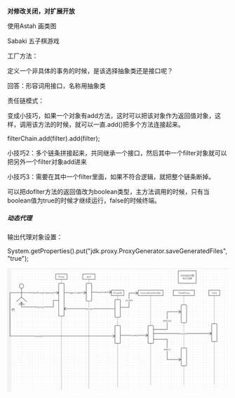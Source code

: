 **对修改关闭，对扩展开放**

使用Astah 画类图

Sabaki  五子棋游戏



工厂方法：

定义一个非具体的事务的时候，是该选择抽象类还是接口呢？

回答：形容词用接口，名称用抽象类

责任链模式：

变成小技巧，如果一个对象有add方法，这时可以把该对象作为返回值对象，这样，调用该方法的时候，就可以一直.add()把多个方法连接起来。

filterChain.add(filter).add(filter);



小技巧2：多个链条拼接起来，共同继承一个接口，然后其中一个filter对象就可以把另外一个filter对象add进来



小技巧3：需要在其中一个filter里面，如果不符合逻辑，就把整个链条断掉。

可以把doflter方法的返回值改为boolean类型，主方法调用的时候，只有当boolean值为true的时候才继续运行，false的时候终端。

##### 动态代理

输出代理对象设置：

System.getProperties().put("jdk.proxy.ProxyGenerator.saveGeneratedFiles","true");

![image-20200916045116547](开篇词.assets/image-20200916045116547.png)
